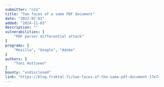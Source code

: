 ```yaml
---
submitter: "c2a"
title: "Two faces of a same PDF document"
date: "2022-07-01"
added: "2024-11-03"
description: ""
vulnerabilities: [
    "PDF parser differential attack"
]
programs: [
    "Mozilla", "Google", "Adobe"
]
authors: [
    "Toni Huttunen"
]
bounty: "undisclosed"
link: "https://blog.fraktal.fi/two-faces-of-the-same-pdf-document-17e7a15522a0"
---
```




